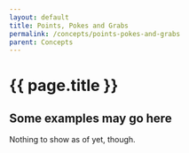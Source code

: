```yaml
---
layout: default
title: Points, Pokes and Grabs
permalink: /concepts/points-pokes-and-grabs
parent: Concepts
---
```


# {{ page.title }}

## Some examples may go here

Nothing to show as of yet, though.
